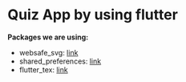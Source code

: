 # Quiz App by using flutter



**Packages we are using:**

- websafe_svg: [link](https://pub.dev/packages/websafe_svg)
- shared_preferences: [link](https://pub.dev/packages/shared_preferences)
- flutter_tex: [link](https://pub.dev/packages/flutter_tex)



